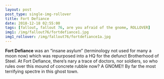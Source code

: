```yaml
---
layout: post
post_type: single-img-rollover
title: Fort Defiance
date: 2018-12-18 02:55:00
tags: [fallout, fallout 76, are you afraid of the gnome, ROLLOVER]
img1: /img/fallout76/fortdefiance1.jpg
img1_rollover: /img/fallout76/fortdefiance1a.jpg
---
```

**Fort Defiance** was an “insane asylum” (terminology not used for many a moon now) which was repurposed into a HQ for the defunct Brotherhood of Steel. At Fort Defiance, there’s nary a trace of doctors, nor soldiers, so who rules over this mound of concrete rubble now? A GNOME!! By far the most terrifying spectre in this ghost town.
